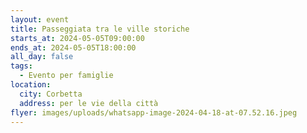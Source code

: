 ```yaml
---
layout: event
title: Passeggiata tra le ville storiche
starts_at: 2024-05-05T09:00:00
ends_at: 2024-05-05T18:00:00
all_day: false
tags:
  - Evento per famiglie
location:
  city: Corbetta
  address: per le vie della città
flyer: images/uploads/whatsapp-image-2024-04-18-at-07.52.16.jpeg
---
```

